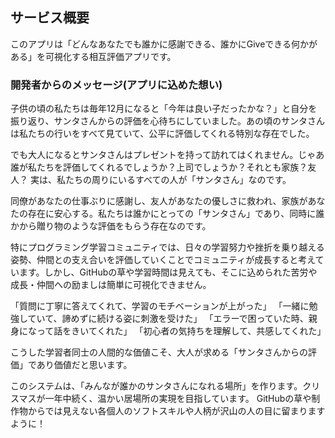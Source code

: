 ## サービス概要
このアプリは「どんなあなたでも誰かに感謝できる、誰かにGiveできる何かがある」を可視化する相互評価アプリです。

### 開発者からのメッセージ(アプリに込めた想い)
子供の頃の私たちは毎年12月になると「今年は良い子だったかな？」と自分を振り返り、サンタさんからの評価を心待ちにしていました。あの頃のサンタさんは私たちの行いをすべて見ていて、公平に評価してくれる特別な存在でした。

でも大人になるとサンタさんはプレゼントを持って訪れてはくれません。じゃあ誰が私たちを評価してくれるでしょうか？上司でしょうか？それとも家族？友人？
実は、私たちの周りにいるすべての人が「サンタさん」なのです。

同僚があなたの仕事ぶりに感謝し、友人があなたの優しさに救われ、家族があなたの存在に安心する。私たちは誰かにとっての「サンタさん」であり、同時に誰かから贈り物のような評価をもらう存在なのです。

特にプログラミング学習コミュニティでは、日々の学習努力や挫折を乗り越える姿勢、仲間との支え合いを評価していくことでコミュニティが成長すると考えています。しかし、GitHubの草や学習時間は見えても、そこに込められた苦労や成長・仲間への励ましは簡単に可視化できません。

「質問に丁寧に答えてくれて、学習のモチベーションが上がった」
「一緒に勉強していて、諦めずに続ける姿に刺激を受けた」
「エラーで困っていた時、親身になって話をきいてくれた」
「初心者の気持ちを理解して、共感してくれた」

こうした学習者同士の人間的な価値こそ、大人が求める「サンタさんからの評価」であり価値だと思います。

このシステムは、「みんなが誰かのサンタさんになれる場所」を作ります。クリスマスが一年中続く、温かい居場所の実現を目指しています。 
GitHubの草や制作物からでは見えない各個人のソフトスキルや人柄が沢山の人の目に留まりますように！
